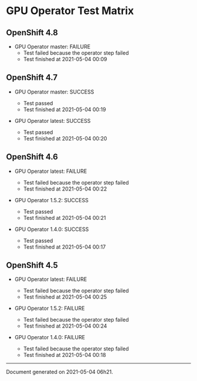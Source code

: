 
GPU Operator Test Matrix
========================

OpenShift 4.8
-------------

* GPU Operator master: FAILURE
  - Test failed because the operator step failed
  - Test finished at 2021-05-04 00:09

OpenShift 4.7
-------------

* GPU Operator master: SUCCESS
  - Test passed
  - Test finished at 2021-05-04 00:19

* GPU Operator latest: SUCCESS
  - Test passed
  - Test finished at 2021-05-04 00:20

OpenShift 4.6
-------------

* GPU Operator latest: FAILURE
  - Test failed because the operator step failed
  - Test finished at 2021-05-04 00:22

* GPU Operator 1.5.2: SUCCESS
  - Test passed
  - Test finished at 2021-05-04 00:21

* GPU Operator 1.4.0: SUCCESS
  - Test passed
  - Test finished at 2021-05-04 00:17

OpenShift 4.5
-------------

* GPU Operator latest: FAILURE
  - Test failed because the operator step failed
  - Test finished at 2021-05-04 00:25

* GPU Operator 1.5.2: FAILURE
  - Test failed because the operator step failed
  - Test finished at 2021-05-04 00:24

* GPU Operator 1.4.0: FAILURE
  - Test failed because the operator step failed
  - Test finished at 2021-05-04 00:18


---
Document generated on 2021-05-04 06h21.
